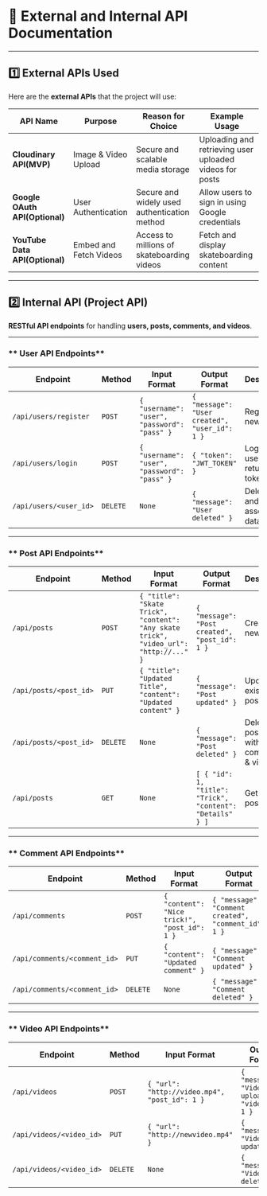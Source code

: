 # 📌 External and Internal API Documentation

---

## **1️⃣ External APIs Used**
Here are the **external APIs** that the project will use:

| **API Name** | **Purpose** | **Reason for Choice** | **Example Usage** |
|-------------|------------|-------------------------|------------------|
| **Cloudinary API(MVP)** | Image & Video Upload | Secure and scalable media storage | Uploading and retrieving user uploaded videos for posts |
| **Google OAuth API(Optional)** | User Authentication | Secure and widely used authentication method | Allow users to sign in using Google credentials |
| **YouTube Data API(Optional)** | Embed and Fetch Videos | Access to millions of skateboarding videos | Fetch and display skateboarding content |

---

## **2️⃣ Internal API (Project API)**
**RESTful API endpoints** for handling **users, posts, comments, and videos**.

---

### ** User API Endpoints**
| **Endpoint** | **Method** | **Input Format** | **Output Format** | **Description** |
|-------------|-----------|------------------|------------------|----------------|
| `/api/users/register` | `POST` | `{ "username": "user", "password": "pass" }` | `{ "message": "User created", "user_id": 1 }` | Register a new user |
| `/api/users/login` | `POST` | `{ "username": "user", "password": "pass" }` | `{ "token": "JWT_TOKEN" }` | Log in a user & return JWT token |
| `/api/users/<user_id>` | `DELETE` | `None` | `{ "message": "User deleted" }` | Delete user and all associated data |

---

### ** Post API Endpoints**
| **Endpoint** | **Method** | **Input Format** | **Output Format** | **Description** |
|-------------|-----------|------------------|------------------|----------------|
| `/api/posts` | `POST` | `{ "title": "Skate Trick", "content": "Any skate trick", "video_url": "http://..." }` | `{ "message": "Post created", "post_id": 1 }` | Create a new post |
| `/api/posts/<post_id>` | `PUT` | `{ "title": "Updated Title", "content": "Updated content" }` | `{ "message": "Post updated" }` | Update an existing post |
| `/api/posts/<post_id>` | `DELETE` | `None` | `{ "message": "Post deleted" }` | Delete a post along with its comments & video |
| `/api/posts` | `GET` | `None` | `[ { "id": 1, "title": "Trick", "content": "Details" } ]` | Get all posts |

---

### ** Comment API Endpoints**
| **Endpoint** | **Method** | **Input Format** | **Output Format** | **Description** |
|-------------|-----------|------------------|------------------|----------------|
| `/api/comments` | `POST` | `{ "content": "Nice trick!", "post_id": 1 }` | `{ "message": "Comment created", "comment_id": 1 }` | Create a new comment |
| `/api/comments/<comment_id>` | `PUT` | `{ "content": "Updated comment" }` | `{ "message": "Comment updated" }` | Update an existing comment |
| `/api/comments/<comment_id>` | `DELETE` | `None` | `{ "message": "Comment deleted" }` | Delete a comment |

---

### ** Video API Endpoints**
| **Endpoint** | **Method** | **Input Format** | **Output Format** | **Description** |
|-------------|-----------|------------------|------------------|----------------|
| `/api/videos` | `POST` | `{ "url": "http://video.mp4", "post_id": 1 }` | `{ "message": "Video uploaded", "video_id": 1 }` | Upload a video for a post |
| `/api/videos/<video_id>` | `PUT` | `{ "url": "http://newvideo.mp4" }` | `{ "message": "Video updated" }` | Update a video URL |
| `/api/videos/<video_id>` | `DELETE` | `None` | `{ "message": "Video deleted" }` | Delete a video |
